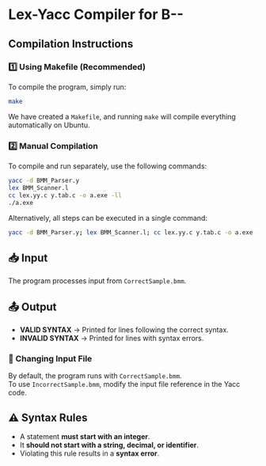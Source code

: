 # Lex-Yacc Compiler for B--

## Compilation Instructions  
### 1️⃣ Using Makefile (Recommended)  
To compile the program, simply run:  
```sh
make
```
We have created a `Makefile`, and running `make` will compile everything automatically on Ubuntu.

### 2️⃣ Manual Compilation  
To compile and run separately, use the following commands:  
```sh
yacc -d BMM_Parser.y  
lex BMM_Scanner.l  
cc lex.yy.c y.tab.c -o a.exe -ll  
./a.exe
```
Alternatively, all steps can be executed in a single command:  
```sh
yacc -d BMM_Parser.y; lex BMM_Scanner.l; cc lex.yy.c y.tab.c -o a.exe -ll; ./a.exe
```

## 📥 Input  
The program processes input from `CorrectSample.bmm`.  

## 📤 Output  
- **VALID SYNTAX** → Printed for lines following the correct syntax.  
- **INVALID SYNTAX** → Printed for lines with syntax errors.  

### 🔄 Changing Input File  
By default, the program runs with `CorrectSample.bmm`.  
To use `IncorrectSample.bmm`, modify the input file reference in the Yacc code.

## ⚠️ Syntax Rules  
- A statement **must start with an integer**.  
- It **should not start with a string, decimal, or identifier**.  
- Violating this rule results in a **syntax error**.
